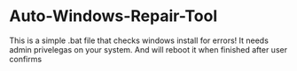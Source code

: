 # Auto-Windows-Repair-Tool
This is a simple .bat file that checks windows install for errors! It needs admin privelegas on your system. And will reboot it when finished after user confirms
